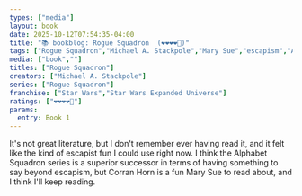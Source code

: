 ```yaml
---
types: ["media"]
layout: book
date: 2025-10-12T07:54:35-04:00
title: "📚 bookblog: Rogue Squadron  (❤️❤️❤️❤️🖤)"
tags: ["Rogue Squadron","Michael A. Stackpole","Mary Sue","escapism","Alphabet Squadron","Rogue Squadron","Star Wars","Star Wars Expanded Universe"]
media: ["book",""]
titles: ["Rogue Squadron"]
creators: ["Michael A. Stackpole"]
series: ["Rogue Squadron"]
franchise: ["Star Wars","Star Wars Expanded Universe"]
ratings: ["❤️❤️❤️❤️🖤"]
params:
  entry: Book 1
---
```


It's not great literature, but I don't remember ever having read it, and it felt like the kind of escapist fun I could use right now. I think the Alphabet Squadron series is a superior successor in terms of having something to say beyond escapism, but Corran Horn is a fun Mary Sue to read about, and I think I'll keep reading.